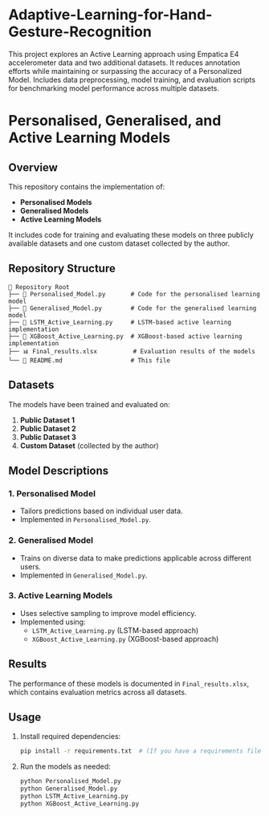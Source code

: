 # Adaptive-Learning-for-Hand-Gesture-Recognition
This project explores an Active Learning approach using Empatica E4 accelerometer data and two additional datasets. It reduces annotation efforts while maintaining or surpassing the accuracy of a Personalized Model. Includes data preprocessing, model training, and evaluation scripts for benchmarking model performance across multiple datasets.


# Personalised, Generalised, and Active Learning Models

## Overview
This repository contains the implementation of:
- **Personalised Models**
- **Generalised Models**
- **Active Learning Models**

It includes code for training and evaluating these models on three publicly available datasets and one custom dataset collected by the author.

## Repository Structure
```
📂 Repository Root
├── 📄 Personalised_Model.py       # Code for the personalised learning model
├── 📄 Generalised_Model.py        # Code for the generalised learning model
├── 📄 LSTM_Active_Learning.py     # LSTM-based active learning implementation
├── 📄 XGBoost_Active_Learning.py  # XGBoost-based active learning implementation
├── 📊 Final_results.xlsx          # Evaluation results of the models
└── 📄 README.md                   # This file
```

## Datasets
The models have been trained and evaluated on:
1. **Public Dataset 1**
2. **Public Dataset 2**
3. **Public Dataset 3**
4. **Custom Dataset** (collected by the author)

## Model Descriptions
### 1. **Personalised Model**
- Tailors predictions based on individual user data.
- Implemented in `Personalised_Model.py`.

### 2. **Generalised Model**
- Trains on diverse data to make predictions applicable across different users.
- Implemented in `Generalised_Model.py`.

### 3. **Active Learning Models**
- Uses selective sampling to improve model efficiency.
- Implemented using:
  - `LSTM_Active_Learning.py` (LSTM-based approach)
  - `XGBoost_Active_Learning.py` (XGBoost-based approach)

## Results
The performance of these models is documented in `Final_results.xlsx`, which contains evaluation metrics across all datasets.

## Usage
1. Install required dependencies:
   ```bash
   pip install -r requirements.txt  # (If you have a requirements file)
   ```
2. Run the models as needed:
   ```bash
   python Personalised_Model.py
   python Generalised_Model.py
   python LSTM_Active_Learning.py
   python XGBoost_Active_Learning.py
   ```


